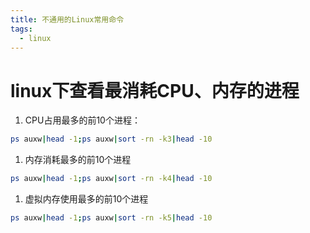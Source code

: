 ```yaml
---
title: 不通用的Linux常用命令
tags:
  - linux
---
```


# linux下查看最消耗CPU、内存的进程

1. CPU占用最多的前10个进程：

```bash
ps auxw|head -1;ps auxw|sort -rn -k3|head -10
```

1. 内存消耗最多的前10个进程  

```bash
ps auxw|head -1;ps auxw|sort -rn -k4|head -10
```

1. 虚拟内存使用最多的前10个进程  

```bash
ps auxw|head -1;ps auxw|sort -rn -k5|head -10
```
